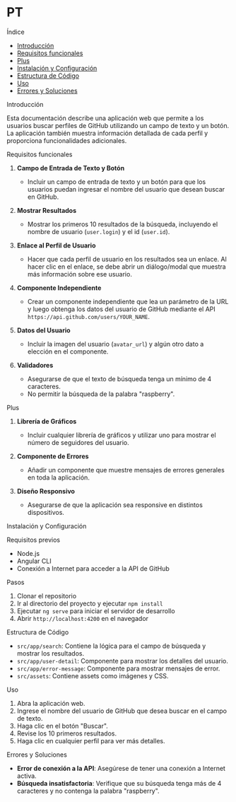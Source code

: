 # PT
 Índice

- [Introducción](#introducción)
- [Requisitos funcionales](#requisitos-funcionales)
- [Plus](#plus)
- [Instalación y Configuración](#instalación-y-configuración)
- [Estructura de Código](#estructura-de-código)
- [Uso](#uso)
- [Errores y Soluciones](#errores-y-soluciones)

 Introducción

Esta documentación describe una aplicación web que permite a los usuarios buscar perfiles de GitHub utilizando un campo de texto y un botón. La aplicación también muestra información detallada de cada perfil y proporciona funcionalidades adicionales.

Requisitos funcionales

1. **Campo de Entrada de Texto y Botón**
    - Incluir un campo de entrada de texto y un botón para que los usuarios puedan ingresar el nombre del usuario que desean buscar en GitHub.

2. **Mostrar Resultados**
    - Mostrar los primeros 10 resultados de la búsqueda, incluyendo el nombre de usuario (`user.login`) y el id (`user.id`).

3. **Enlace al Perfil de Usuario**
    - Hacer que cada perfil de usuario en los resultados sea un enlace. Al hacer clic en el enlace, se debe abrir un diálogo/modal que muestra más información sobre ese usuario.

4. **Componente Independiente**
    - Crear un componente independiente que lea un parámetro de la URL y luego obtenga los datos del usuario de GitHub mediante el API `https://api.github.com/users/YOUR_NAME`.

5. **Datos del Usuario**
    - Incluir la imagen del usuario (`avatar_url`) y algún otro dato a elección en el componente.

6. **Validadores**
    - Asegurarse de que el texto de búsqueda tenga un mínimo de 4 caracteres.
    - No permitir la búsqueda de la palabra "raspberry".

Plus

1. **Librería de Gráficos**
    - Incluir cualquier librería de gráficos y utilizar uno para mostrar el número de seguidores del usuario.

2. **Componente de Errores**
    - Añadir un componente que muestre mensajes de errores generales en toda la aplicación.

3. **Diseño Responsivo**
    - Asegurarse de que la aplicación sea responsive en distintos dispositivos.

 Instalación y Configuración

Requisitos previos

- Node.js
- Angular CLI
- Conexión a Internet para acceder a la API de GitHub

 Pasos

1. Clonar el repositorio
2. Ir al directorio del proyecto y ejecutar `npm install`
3. Ejecutar `ng serve` para iniciar el servidor de desarrollo
4. Abrir `http://localhost:4200` en el navegador

Estructura de Código

- `src/app/search`: Contiene la lógica para el campo de búsqueda y mostrar los resultados.
- `src/app/user-detail`: Componente para mostrar los detalles del usuario.
- `src/app/error-message`: Componente para mostrar mensajes de error.
- `src/assets`: Contiene assets como imágenes y CSS.
  
 Uso

1. Abra la aplicación web.
2. Ingrese el nombre del usuario de GitHub que desea buscar en el campo de texto.
3. Haga clic en el botón "Buscar".
4. Revise los 10 primeros resultados.
5. Haga clic en cualquier perfil para ver más detalles.

 Errores y Soluciones

- **Error de conexión a la API**: Asegúrese de tener una conexión a Internet activa.
- **Búsqueda insatisfactoria**: Verifique que su búsqueda tenga más de 4 caracteres y no contenga la palabra "raspberry".
